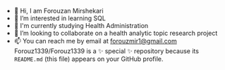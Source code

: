- 👋 Hi, I am Forouzan Mirshekari
- 👀 I’m interested in learning SQL
- 🌱 I'm currently studying Health Administration
- 💞️ I’m looking to collaborate on a health analytic topic research project
- 📫 You can reach me by email at forouzmir1@gmail.com
Forouz1339/Forouz1339 is a ✨ special ✨ repository because its `README.md` (this file) appears on your GitHub profile.
